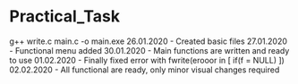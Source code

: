 # Practical_Task
g++ write.c main.c -o main.exe
26.01.2020 - Created basic files
27.01.2020 - Functional menu added
30.01.2020 - Main functions are written and ready to use
01.02.2020 - Finally fixed error with fwrite(erooor in [ if(f = NULL) ])
02.02.2020 - All functional are ready, only minor visual changes required
